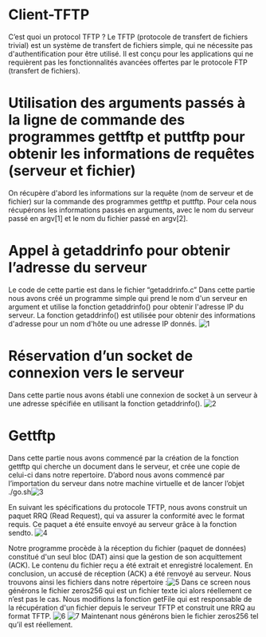 # Client-TFTP
C’est quoi un protocol TFTP ? Le TFTP (protocole de transfert de fichiers trivial) est un système de transfert de fichiers simple, qui ne nécessite pas d'authentification pour être utilisé. Il est conçu pour les applications qui ne requièrent pas les fonctionnalités avancées offertes par le protocole FTP (transfert de fichiers).

# Utilisation des arguments passés à la ligne de commande des programmes gettftp et puttftp pour obtenir les informations de requêtes (serveur et fichier)
On récupère d'abord les informations sur la requête (nom de serveur et de fichier) sur la commande des programmes gettftp et puttftp. Pour cela nous récupérons les informations passés en arguments, avec le nom du serveur passé en argv[1] et le nom du fichier passé en argv[2].

# Appel à getaddrinfo pour obtenir l’adresse du serveur
Le code de cette partie est dans le fichier “getaddrinfo.c”
Dans cette partie nous avons créé un programme simple qui prend le nom d'un serveur en argument et utilise la fonction getaddrinfo() pour obtenir l'adresse IP du serveur. La fonction getaddrinfo() est utilisée pour obtenir des informations d'adresse pour un nom d'hôte ou une adresse IP donnés.
![1](https://github.com/amineelmaazouz/Client-TFTP/assets/78564470/1a05973b-cbe5-49dd-a0f8-ba87a130abba)

# Réservation d’un socket de connexion vers le serveur
Dans cette partie nous avons établi une connexion de socket à un serveur à une adresse spécifiée en utilisant la fonction getaddrinfo().
![2](https://github.com/amineelmaazouz/Client-TFTP/assets/78564470/7988eaf1-eef7-4330-abaa-8bda12ffca05)

# Gettftp
Dans cette partie nous avons commencé par la création de la fonction gettftp qui cherche un document dans le serveur, et crée une copie de celui-ci dans notre repertoire.
D’abord nous avons commencé par l’importation du serveur dans notre machine virtuelle et de lancer l’objet ./go.sh![3](https://github.com/amineelmaazouz/Client-TFTP/assets/78564470/c3c6654f-b650-4abf-9712-e909f74dd436)

En suivant les spécifications du protocole TFTP, nous avons construit un paquet RRQ (Read Request), qui va assurer la conformité avec le format requis.
 Ce paquet a été ensuite envoyé au serveur grâce à la fonction sendto.
![4](https://github.com/amineelmaazouz/Client-TFTP/assets/78564470/3e007ce8-2ced-4d35-9330-b65860af6d45)

 Notre programme procède à la réception du fichier (paquet de données) constitué d'un seul bloc (DAT) ainsi que la gestion de son acquittement (ACK). 
Le contenu du fichier reçu a été extrait et enregistré localement. En conclusion, un accusé de réception (ACK) a été renvoyé au serveur.
Nous trouvons ainsi les fichiers dans notre répertoire :![5](https://github.com/amineelmaazouz/Client-TFTP/assets/78564470/229c3ba9-1259-4b4b-bcaa-76a019c1c537)
Dans ce screen nous générons le fichier zeros256 qui est un fichier texte ici alors réellement ce n’est pas le cas.
Nous modifions la fonction getFile qui est responsable de la récupération d'un fichier depuis le serveur TFTP et construit une RRQ au format TFTP.
![6](https://github.com/amineelmaazouz/Client-TFTP/assets/78564470/2657cdc9-f1fb-44e8-ab95-7fd2c8266988)
![7](https://github.com/amineelmaazouz/Client-TFTP/assets/78564470/b8950659-c39a-44df-a63e-113ce4d9660a)
Maintenant nous générons bien le fichier zeros256 tel qu’il est réellement.
